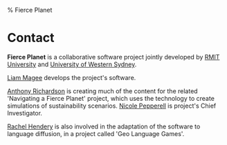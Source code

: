 % Fierce Planet


# Contact

**Fierce Planet** is a collaborative software project jointly developed by
[RMIT University](http://www.rmit.edu.au)  and [University of Western Sydney](http://www.uws.edu.au). 

[Liam Magee](http://www.uws.edu.au/ics/people/researchers/liam_magee) develops the project's software. 

[Anthony Richardson](http://www1.rmit.edu.au/browse/About%20RMIT%2FContact%2FAll%20contacts%2FStaff%2Fby%20name%2FR%2F;ID=yuvu89pijqtp;STATUS=A) is creating much of the content for the related 'Navigating a Fierce Planet' project, which uses the technology to create simulations of sustainability scenarios. 
[Nicole Pepperell](http://www1.rmit.edu.au/browse/About%20RMIT%2FContact%2FAll%20contacts%2FStaff%2Fby%20name%2FP%2F;ID=8byriqez887k1;STATUS=A) is project's Chief Investigator.

[Rachel Hendery](http://www.uws.edu.au/staff_profiles/uws_profiles/doctor_rachel_hendery) is also involved in the adaptation of the software to language diffusion, in a project called 'Geo Language Games'.



